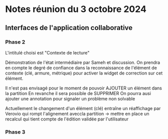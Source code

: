 # Notes réunion du 3 octobre 2024

## Interfaces de l'application collaborative

### Phase 2

L'intitulé choisi est "Contexte de lecture"

Démonstration de l'état intermédiaire par Sameh et discussion. On prendra en compte le degré de confiance dans la reconnaissance de l'élément de contexte (clé, armure, métrique) pour activer la widget de correction sur cet élément.

Il n'est pas envisagé pour le moment de pouvoir AJOUTER un élément dans la partition
En revanche il sera possible de SUPPRIMER
On pourra ausi ajouter une annotation pour signaler un problème non solvable

Actuellement le changement d'un élément (clé) entraîne un réaffichage par Verovio qui rompt l'alignement aveccla partition -> mettre en place un recalcul qui tient compte de l'édition validée par
l'utilisateur

### Phase 3


#

